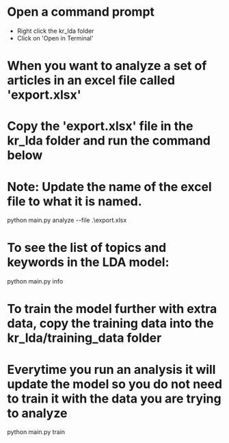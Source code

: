 # Open a command prompt
- Right click the kr_lda folder
- Click on 'Open in Terminal'

# When you want to analyze a set of articles in an excel file called 'export.xlsx'
# Copy the 'export.xlsx' file in the kr_lda folder and run the command below
# Note: Update the name of the excel file to what it is named.
python main.py analyze --file .\export.xlsx

# To see the list of topics and keywords in the LDA model:
python main.py info

# To train the model further with extra data, copy the training data into the kr_lda/training_data folder
# Everytime you run an analysis it will update the model so you do not need to train it with the data you are trying to analyze
python main.py train

